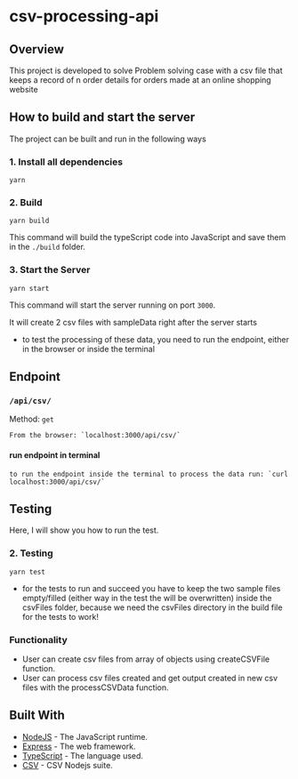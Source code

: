 # csv-processing-api

## Overview

This project is developed to solve Problem solving case with a csv file that keeps a record of n order details for orders made at an online
shopping website

## How to build and start the server

The project can be built and run in the following ways

### 1. Install all dependencies

`yarn`

### 2. Build

`yarn build`

This command will build the typeScript code into JavaScript and save them in the `./build` folder.

### 3. Start the Server

`yarn start`

This command will start the server running on port `3000`.

It will create 2 csv files with sampleData right after the server starts

- to test the processing of these data, you need to run the endpoint, either in the browser or inside the terminal

## Endpoint

### `/api/csv/`

Method: `get`

    From the browser: `localhost:3000/api/csv/`

#### run endpoint in terminal

    to run the endpoint inside the terminal to process the data run: `curl localhost:3000/api/csv/`

## Testing

Here, I will show you how to run the test.

### 2. Testing

`yarn test`

- for the tests to run and succeed you have to keep the two sample files empty/filled (either way in the test the will be overwritten) inside the csvFiles folder, because we need the csvFiles directory in the build file for the tests to work!

### Functionality

- User can create csv files from array of objects using createCSVFile function.
- User can process csv files created and get output created in new csv files with the processCSVData function.

## Built With

- [NodeJS](https://nodejs.org/en/) - The JavaScript runtime.
- [Express](https://expressjs.com/) - The web framework.
- [TypeScript](https://www.typescriptlang.org/) - The language used.
- [CSV](https://csv.js.org//) - CSV Nodejs suite.
